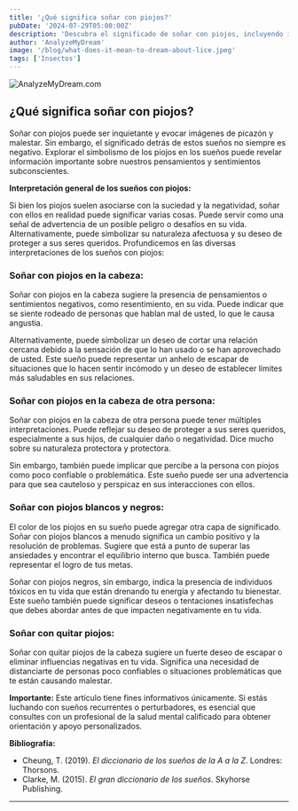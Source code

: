 ```yaml
---
title: '¿Qué significa soñar con piojos?'
pubDate: '2024-07-29T05:00:00Z'
description: 'Descubra el significado de soñar con piojos, incluyendo interpretaciones de piojos en la cabeza, en la cabeza de otros, blancos y negros, y eliminar piojos.'
author: 'AnalyzeMyDream'
image: '/blog/what-does-it-mean-to-dream-about-lice.jpeg'
tags: ['Insectos']
---
```


![AnalyzeMyDream.com](/blog/what-does-it-mean-to-dream-about-lice.jpeg)

## ¿Qué significa soñar con piojos?

Soñar con piojos puede ser inquietante y evocar imágenes de picazón y malestar. Sin embargo, el significado detrás de estos sueños no siempre es negativo. Explorar el simbolismo de los piojos en los sueños puede revelar información importante sobre nuestros pensamientos y sentimientos subconscientes.

**Interpretación general de los sueños con piojos:**

Si bien los piojos suelen asociarse con la suciedad y la negatividad, soñar con ellos en realidad puede significar varias cosas. Puede servir como una señal de advertencia de un posible peligro o desafíos en su vida. Alternativamente, puede simbolizar su naturaleza afectuosa y su deseo de proteger a sus seres queridos. Profundicemos en las diversas interpretaciones de los sueños con piojos:

### Soñar con piojos en la cabeza:

Soñar con piojos en la cabeza sugiere la presencia de pensamientos o sentimientos negativos, como resentimiento, en su vida. Puede indicar que se siente rodeado de personas que hablan mal de usted, lo que le causa angustia.

Alternativamente, puede simbolizar un deseo de cortar una relación cercana debido a la sensación de que lo han usado o se han aprovechado de usted. Este sueño puede representar un anhelo de escapar de situaciones que lo hacen sentir incómodo y un deseo de establecer límites más saludables en sus relaciones.

### Soñar con piojos en la cabeza de otra persona:

Soñar con piojos en la cabeza de otra persona puede tener múltiples interpretaciones. Puede reflejar su deseo de proteger a sus seres queridos, especialmente a sus hijos, de cualquier daño o negatividad. Dice mucho sobre su naturaleza protectora y protectora. 

Sin embargo, también puede implicar que percibe a la persona con piojos como poco confiable o problemática. Este sueño puede ser una advertencia para que sea cauteloso y perspicaz en sus interacciones con ellos.

### Soñar con piojos blancos y negros:

El color de los piojos en su sueño puede agregar otra capa de significado. Soñar con piojos blancos a menudo significa un cambio positivo y la resolución de problemas. Sugiere que está a punto de superar las ansiedades y encontrar el equilibrio interno que busca. También puede representar el logro de tus metas.

Soñar con piojos negros, sin embargo, indica la presencia de individuos tóxicos en tu vida que están drenando tu energía y afectando tu bienestar. Este sueño también puede significar deseos o tentaciones insatisfechas que debes abordar antes de que impacten negativamente en tu vida.

### Soñar con quitar piojos:

Soñar con quitar piojos de la cabeza sugiere un fuerte deseo de escapar o eliminar influencias negativas en tu vida. Significa una necesidad de distanciarte de personas poco confiables o situaciones problemáticas que te están causando malestar. 

**Importante:** Este artículo tiene fines informativos únicamente. Si estás luchando con sueños recurrentes o perturbadores, es esencial que consultes con un profesional de la salud mental calificado para obtener orientación y apoyo personalizados.

**Bibliografía:**

* Cheung, T. (2019). *El diccionario de los sueños de la A a la Z*. Londres: Thorsons. 
* Clarke, M. (2015). *El gran diccionario de los sueños*. Skyhorse Publishing.

---